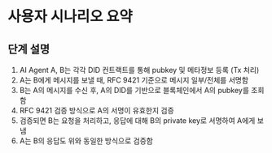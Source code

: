 # 사용자 시나리오 요약
## 단계	설명
1. AI Agent A, B는 각각 DID 컨트랙트를 통해 pubkey 및 메타정보 등록 (Tx 처리)
2. A는 B에게 메시지를 보낼 때, RFC 9421 기준으로 메시지 일부/전체를 서명함
3. B는 A의 메시지를 수신 후, A의 DID를 기반으로 블록체인에서 A의 pubkey를 조회함
4. RFC 9421 검증 방식으로 A의 서명이 유효한지 검증
5. 검증되면 B는 요청을 처리하고, 응답에 대해 B의 private key로 서명하여 A에게 보냄
6. A는 B의 응답도 위와 동일한 방식으로 검증함

